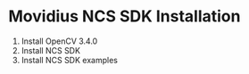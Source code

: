 Movidius NCS SDK Installation
===

1. Install OpenCV 3.4.0
1. Install NCS SDK
1. Install NCS SDK examples
